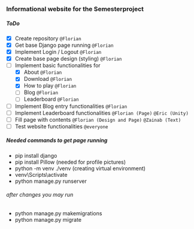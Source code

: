 ### Informational website for the Semesterproject
##### ToDo
- [x] Create repository `@Florian`
- [x] Get base Django page running `@Florian`
- [x] Implement Login / Logout `@Florian`
- [x] Create base page design (styling) `@Florian`
- [ ] Implement basic functionalities for
  - [x] About `@Florian`
  - [x] Download `@Florian`
  - [x] How to play `@Florian`
  - [ ] Blog `@Florian`
  - [ ] Leaderboard `@Florian`
- [ ] Implement Blog entry functionalities `@Florian`
- [ ] Implement Leaderboard functionalities `@Florian (Page)` `@Eric (Unity)`
- [ ] Fill page with contents `@Florian (Design and Page)` `@Zainab (Text)`
- [ ] Test website functionalities `@everyone`

##### Needed commands to get page running
- pip install django
- pip install Pillow (needed for profile pictures)
- python -m venv ./venv (creating virtual environment)
- venv\Scripts\activate
- python manage.py runserver

###### after changes you may run
- python manage.py makemigrations
- python manage.py migrate
